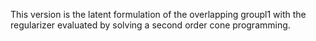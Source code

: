 This version is the latent formulation of the overlapping groupl1 with the regularizer evaluated by solving a second order cone programming.